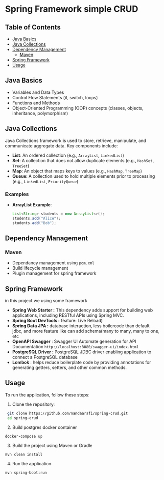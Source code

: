 # Spring Framework simple CRUD

## Table of Contents
- [Java Basics](#java-basics)
- [Java Collections](#java-collections)
- [Dependency Management](#dependency-management)
    - [Maven](#maven)
- [Spring Framework](#spring-framework)
- [Usage](#usage)


## Java Basics
- Variables and Data Types
- Control Flow Statements (if, switch, loops)
- Functions and Methods
- Object-Oriented Programming (OOP) concepts (classes, objects, inheritance, polymorphism)

## Java Collections
Java Collections framework is used to store, retrieve, manipulate, and communicate aggregate data. Key components include:
- **List**: An ordered collection (e.g., `ArrayList`, `LinkedList`)
- **Set**: A collection that does not allow duplicate elements (e.g., `HashSet`, `TreeSet`)
- **Map**: An object that maps keys to values (e.g., `HashMap`, `TreeMap`)
- **Queue**: A collection used to hold multiple elements prior to processing (e.g., `LinkedList`, `PriorityQueue`)

### Examples
- **ArrayList Example**:
  ```java
  List<String> students = new ArrayList<>();
  students.add("Alice");
  students.add("Bob");

## Dependency Management
### Maven
- Dependancy management using `pom.xml`
- Build lifecycle management
- Plugin management for spring framework

## Spring Framework
in this project we using some framework
- **Spring Web Starter :** This dependency adds support for building web applications, including RESTful APIs using Spring MVC.
- **Spring Boot DevTools :** feature: Live Reload)
- **Spring Data JPA :** database interaction, less boilercode than default jdbc, and more feature like can add schema(many to many, many to one, etc
- **OpenAPI Swagger** : Swagger UI Automate generation for API Documentation `http://localhost:8080/swagger-ui/index.html`
- **PostgreSQL Driver** : PostgreSQL JDBC driver enabling application to connect a PostgreSQL database
- **Lombok** : helps reduce boilerplate code by providing annotations for generating getters, setters, and other common methods.

## Usage
To run the application, follow these steps:
1. Clone the repository:
 ```bash
  git clone https://github.com/nandaarafi/spring-crud.git
  cd spring-crud
```
2. Build postgres docker container
```bash
docker-compose up
```

3. Build the project using Maven or Gradle
```Maven
mvn clean install
```
4. Run the application
```Maven
mvn spring-boot:run
```